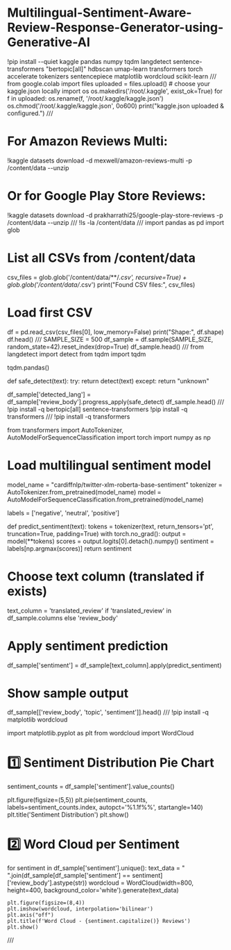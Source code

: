 # Multilingual-Sentiment-Aware-Review-Response-Generator-using-Generative-AI

!pip install --quiet kaggle pandas numpy tqdm langdetect sentence-transformers "bertopic[all]" hdbscan umap-learn transformers torch accelerate tokenizers sentencepiece matplotlib wordcloud scikit-learn
///
from google.colab import files
uploaded = files.upload()  # choose your kaggle.json locally
import os
os.makedirs('/root/.kaggle', exist_ok=True)
for f in uploaded:
    os.rename(f, '/root/.kaggle/kaggle.json')
os.chmod('/root/.kaggle/kaggle.json', 0o600)
print("kaggle.json uploaded & configured.")
///
# For Amazon Reviews Multi:
!kaggle datasets download -d mexwell/amazon-reviews-multi -p /content/data --unzip

# Or for Google Play Store Reviews:
!kaggle datasets download -d prakharrathi25/google-play-store-reviews -p /content/data --unzip
///
!ls -la /content/data
///
import pandas as pd
import glob

# List all CSVs from /content/data
csv_files = glob.glob('/content/data/**/*.csv', recursive=True) + glob.glob('/content/data/*.csv')
print("Found CSV files:", csv_files)

# Load first CSV
df = pd.read_csv(csv_files[0], low_memory=False)
print("Shape:", df.shape)
df.head()
///
SAMPLE_SIZE = 500
df_sample = df.sample(SAMPLE_SIZE, random_state=42).reset_index(drop=True)
df_sample.head()
///
from langdetect import detect
from tqdm import tqdm

tqdm.pandas()

def safe_detect(text):
    try:
        return detect(text)
    except:
        return "unknown"

df_sample['detected_lang'] = df_sample['review_body'].progress_apply(safe_detect)
df_sample.head()
///
!pip install -q bertopic[all] sentence-transformers
!pip install -q transformers
///
!pip install -q transformers

from transformers import AutoTokenizer, AutoModelForSequenceClassification
import torch
import numpy as np

# Load multilingual sentiment model
model_name = "cardiffnlp/twitter-xlm-roberta-base-sentiment"
tokenizer = AutoTokenizer.from_pretrained(model_name)
model = AutoModelForSequenceClassification.from_pretrained(model_name)

labels = ['negative', 'neutral', 'positive']

def predict_sentiment(text):
    tokens = tokenizer(text, return_tensors='pt', truncation=True, padding=True)
    with torch.no_grad():
        output = model(**tokens)
    scores = output.logits[0].detach().numpy()
    sentiment = labels[np.argmax(scores)]
    return sentiment

# Choose text column (translated if exists)
text_column = 'translated_review' if 'translated_review' in df_sample.columns else 'review_body'

# Apply sentiment prediction
df_sample['sentiment'] = df_sample[text_column].apply(predict_sentiment)

# Show sample output
df_sample[['review_body', 'topic', 'sentiment']].head()
///
!pip install -q matplotlib wordcloud

import matplotlib.pyplot as plt
from wordcloud import WordCloud

# 1️⃣ Sentiment Distribution Pie Chart
sentiment_counts = df_sample['sentiment'].value_counts()

plt.figure(figsize=(5,5))
plt.pie(sentiment_counts, labels=sentiment_counts.index, autopct='%1.1f%%', startangle=140)
plt.title('Sentiment Distribution')
plt.show()

# 2️⃣ Word Cloud per Sentiment
for sentiment in df_sample['sentiment'].unique():
    text_data = " ".join(df_sample[df_sample['sentiment'] == sentiment]['review_body'].astype(str))
    wordcloud = WordCloud(width=800, height=400, background_color='white').generate(text_data)

    plt.figure(figsize=(8,4))
    plt.imshow(wordcloud, interpolation='bilinear')
    plt.axis("off")
    plt.title(f'Word Cloud - {sentiment.capitalize()} Reviews')
    plt.show()
///
